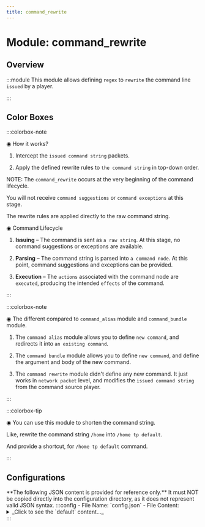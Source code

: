 ```yaml
---
title: command_rewrite
---
```



# Module: command_rewrite

## Overview
:::module
  This module allows defining `regex` to `rewrite` the command line `issued` by a player.


:::
## Color Boxes

:::colorbox-note

  ◉ How it works?
  
  1. Intercept the `issued command string` packets.
  
  2. Apply the defined rewrite rules to `the command string` in top-down order.
  
  
  
  NOTE: The `command_rewrite` occurs at the very beginning of the command lifecycle.
  
  You will not receive `command suggestions` or `command exceptions` at this stage.
  
  The rewrite rules are applied directly to the raw command string.
  
  
  
  ◉ Command Lifecycle
  
  1. **Issuing** – The command is sent as `a raw string`. At this stage, no command suggestions or exceptions are available.
  
  2. **Parsing** – The command string is parsed into `a command node`. At this point, command suggestions and exceptions can be provided.
  
  3. **Execution** – The `actions` associated with the command node are `executed`, producing the intended `effects` of the command.


:::

:::colorbox-note

  ◉ The different compared to `command_alias` module and `command_bundle` module.
  
  1. The `command alias` module allows you to define `new command`, and redirects it into `an existing command`.
  
  2. The `command bundle` module allows you to define `new command`, and define the argument and body of the new command.
  
  3. The `command rewrite` module didn't define any new command. It just works in `network packet` level, and modifies the `issued command string` from the command source player.


:::

:::colorbox-tip

  ◉ You can use this module to shorten the command string.
  
  Like, rewrite the command string `/home` into `/home tp default`.
  
  And provide a shortcut, for `/home tp default` command.


:::

## Configurations
<Admonition type="warning" icon="" title="">
**The following JSON content is provided for reference only.**
It must NOT be copied directly into the configuration directory, as it does not represent valid JSON syntax.
</Admonition>
:::config
- File Name: `config.json`
- File Content: 
<details>

<summary>_Click to see the `default` content..._</summary>

```json showLineNumbers title="config/fuji/modules/command_rewrite/config.json"
{
  /* Defined `rewrite` entries. */
  "rules": [
    {
      "regex": "home",
      "replacement": "home tp default"
    }
  ]
}
```
</details>
:::
